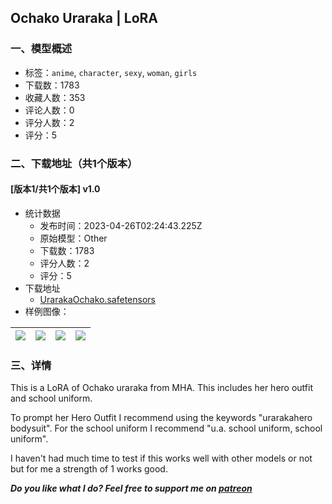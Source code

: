 ## Ochako Uraraka | LoRA
### 一、模型概述

- 标签：`anime`, `character`, `sexy`, `woman`, `girls`
- 下载数：1783
- 收藏人数：353
- 评论人数：0
- 评分人数：2
- 评分：5

### 二、下载地址（共1个版本）

#### [版本1/共1个版本] v1.0

- 统计数据
  - 发布时间：2023-04-26T02:24:43.225Z
  - 原始模型：Other
  - 下载数：1783
  - 评分人数：2
  - 评分：5
- 下载地址
  - [UrarakaOchako.safetensors](https://civitai.com/api/download/models/55521)
- 样例图像：

| <img src="https://image.civitai.com/xG1nkqKTMzGDvpLrqFT7WA/84bbab74-3a31-46e8-6419-c9e66e51cc00/width=450/601716.jpeg" /> | <img src="https://image.civitai.com/xG1nkqKTMzGDvpLrqFT7WA/207d02b6-bc9c-4b5f-b06e-22c40de69000/width=450/601726.jpeg" /> | <img src="https://image.civitai.com/xG1nkqKTMzGDvpLrqFT7WA/6eb04b0d-21a0-4314-834c-a1bf50cb3300/width=450/601711.jpeg" /> | <img src="https://image.civitai.com/xG1nkqKTMzGDvpLrqFT7WA/766d60c9-22bb-4403-be64-97cf9a9edc00/width=450/601717.jpeg" /> |
| ---- | ---- | ---- | ---- |


### 三、详情
<p>This is a LoRA of Ochako uraraka from MHA. This includes her hero outfit and school uniform.</p><p>To prompt her Hero Outfit I recommend using the keywords "urarakahero bodysuit". For the school uniform I recommend "u.a. school uniform, school uniform".</p><p>I haven't had much time to test if this works well with other models or not but for me a strength of 1 works good.</p><p><strong><em>Do you like what I do? Feel free to support me on </em></strong><a target="_blank" rel="ugc" href="https://www.patreon.com/ai_anime"><strong><em>patreon</em></strong></a></p>